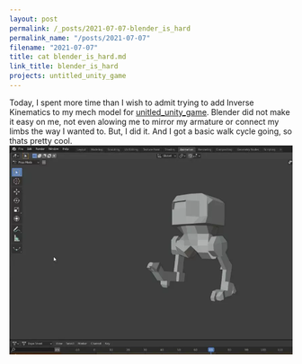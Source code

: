 ```yaml
---
layout: post
permalink: /_posts/2021-07-07-blender_is_hard
permalink_name: "/posts/2021-07-07"
filename: "2021-07-07"
title: cat blender_is_hard.md
link_title: blender_is_hard
projects: untitled_unity_game
---
```

Today, I spent more time than I wish to admit trying to add Inverse Kinematics to my mech model for [unitled_unity_game](/projects/untitled_unity_game).
Blender did not make it easy on me, not even alowing me to mirror my armature or connect my limbs the way I wanted to. But, I did it. And I got a basic walk cycle going, so thats pretty cool.
![Basic Mech Walk](/assets/images/Basic_Mech_Walk_Moment.webp)